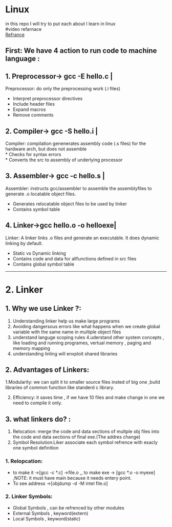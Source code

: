 # Linux
in this repo I will try to put each about I learn in linux<br>
#video refarnace<br>
[Refrance](https://www.youtube.com/watch?v=qThI-U34KYs&list=PL7B2bn3G_wfC-mRpG7cxJMnGWdPAQTViW)

## First: We have 4 action to run code to machine language :<br>
 ## 1. Preprocessor-> gcc -E hello.c |   <br> 
   Preprocessor: do only the preprocessing work      (.i files) <br>
   * Interpret preprocessor directives <br>
   * Include header files<br>
   * Expand macros <br>
   * Remove comments <br>
                                                                  
##  2. Compiler->     gcc -S hello.i | <br>
Compiler: compilation genenerates assembly code (.s files) for the hardware arch, but does not assemble <br>
    * Checks for syntax errors <br>
    * Converts the src to assembly of underlying processor<br>
                                 
##  3. Assembler->    gcc -c hello.s | <br>    
   Assembler:  instructs gcc/assembler to assemble the assemblyfiles to generate .o locatable object files. <br>
  * Generates relocatable object files to be used by linker<br>
  * Contains symbol table <br>
                                                   
##  4. Linker->gcc hello.o -o helloexe| <br>  
  Linker: A linker links .o files and generate an executable. It does dynamic linking by default.<br>
 * Static vs Dynamic linking <br>
 * Contains code and data for allfunctions defined in src                                                                                                      files<br> 
 * Contains global symbol table <br>

---
# 2. Linker

## 1. Why we use Linker ?: <br>
 1. Understanding linker help us make large programs
 2. Avoiding dangersous errors like what happens when we create global variable with the same name in multiple object files
 3. understand languge scoping rules
 4.uderstand other system concepts , like loading and running programes, vertual memory , paging and memory        mapping
 5. understanding linling will enxploit shared libraries
## 2. Advantages of Linkers:
  1.Modularity: we can split it to smaller source files insted of big one ,build libraries of common function        like standerd c library.
   
 2. Efficiency: it saves time , if we have 10 files and make change in one we need to compile it only.

## 3. what linkers do? :
 1. Relocation: merge the code and data sections of multple obj files into the code and data sections of final exe.(The addres change)
 2. Symbol Resolution:Liker associate each symbol refrence with exacly one symbol definition

### 1. Relopcation: 
 * to make it ->[gcc -c *.c] ->file.o ,, to make exe -> [gcc *.o -o myexe] ,NOTE: it must have main because it needs entery point.
 * To see address ->[objdump -d -M intel file.o]

### 2. Linker Symbols:
* Global Symbols   , can be refrenced by other modules
* External Symbols , keyword(extern)
* Local Symbols    , keyword(static)
 











